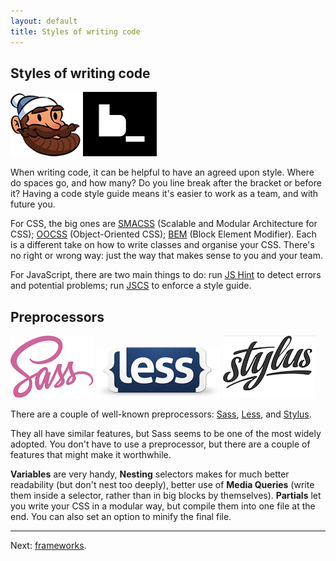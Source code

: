 ```yaml
---
layout: default
title: Styles of writing code
---
```


## Styles of writing code

[![](img/smacss.png)](https://smacss.com/) [![](img/bem.png)](https://en.bem.info/)

When writing code, it can be helpful to have an agreed upon style. Where do spaces go, and how many? Do you line break after the bracket or before it? Having a code style guide means it's easier to work as a team, and with future you.

For CSS, the big ones are [SMACSS](https://smacss.com/) (Scalable and Modular Architecture for CSS); [OOCSS](http://oocss.org/) (Object-Oriented CSS); [BEM](https://en.bem.info/) (Block Element Modifier). Each is a different take on how to write classes and organise your CSS. There's no right or wrong way: just the way that makes sense to you and your team.

For JavaScript, there are two main things to do: run [JS Hint](http://jshint.com/) to detect errors and potential problems; run [JSCS](http://jscs.info/) to enforce a style guide.

## Preprocessors

[![](img/sass.png)](http://sass-lang.com/) [![](img/less.png)](http://lesscss.org/) [![](img/stylus.png)](http://stylus-lang.com/)

There are a couple of well-known preprocessors: [Sass](http://sass-lang.com/), [Less](http://lesscss.org/), and [Stylus](http://stylus-lang.com/).

They all have similar features, but Sass seems to be one of the most widely adopted. You don't have to use a preprocessor, but there are a couple of features that might make it worthwhile.

**Variables** are very handy, **Nesting** selectors makes for much better readability (but don't nest too deeply), better use of **Media Queries** (write them inside a selector, rather than in big blocks by themselves). **Partials** let you write your CSS in a modular way, but compile them into one file at the end. You can also set an option to minify the final file.

---

Next: [frameworks](./frameworks.html).
